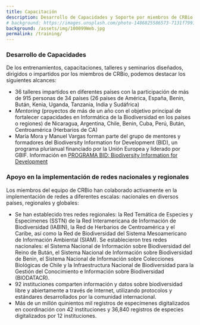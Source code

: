 ```yaml
---
title: Capacitación
description: Desarrollo de Capacidades y Soporte por miembros de CRBio
# background: https://images.unsplash.com/photo-1486825586573-7131f7991bdd?auto=format&w=2000
background: /assets/img/100099Web.jpg
permalink: /training/
---
```


### Desarrollo de Capacidades
De los entrenamientos, capacitaciones, talleres y seminarios diseñados, dirigidos o impartidos por los miembros de CRBio, podemos destacar los siguientes alcances: 
- 36 talleres impartidos en diferentes países con la participación de más de 915 personas de 34 países (26 países de América, España, Benin, Bután, Kenia, Uganda, Tanzania, India y Sudáfrica)
- *Mentoring* (proyectos de más de un año con el objetivo principal de fortalecer capacidades en Informática de la Biodiversidad en los países o regiones) de Nicaragua, Argentina, Chile, Benin, Cuba, Perú, Bután, Centroamérica (Herbarios de CA)
- María Mora y Manuel Vargas forman parte del grupo de mentores y formadores del Biodiversity Information for Development (BID), un programa plurianual financiado por la Unión Europea y liderado por GBIF. Información en [PROGRAMA BID: Biodiversity Information for Development](https://www.gbif.org/es/programme/82243/bid-biodiversity-information-for-development)

### Apoyo en la implementación de redes nacionales y regionales
Los miembros del equipo de CRBio han colaborado activamente en la implementación de redes a diferentes escalas: nacionales en diversos países, regionales y globales: 
- Se han establecido tres redes regionales: la Red Temática de Especies y Especímenes (SSTN) de la Red Interamericana de Información de Biodiversidad (IABIN), la Red de Herbarios de Centroamérica y el Caribe, así como la Red de Biodiversidad del Sistema Mesoamericano de Información Ambiental (SIAM).
Se establecieron tres redes nacionales: el Sistema Nacional de Información sobre Biodiversidad del Reino de Bután, el Sistema Nacional de Información sobre Biodiversidad de Benin, el Sistema Nacional de Información sobre Colecciones Biológicas de Chile y la Infraestructura Nacional de Biodiversidad para la Gestión del Conocimiento e Información sobre Biodiversidad (BIODATACR).
- 92 instituciones comparten información y datos sobre biodiversidad libre y abiertamente a través de Internet, utilizando protocolos y estándares desarrollados por la comunidad internacional.
- Más de un millón quinientos mil registros de especímenes digitalizados en coordinación con 42 instituciones y 36,840 registros de especies digitalizados por 12 instituciones.
